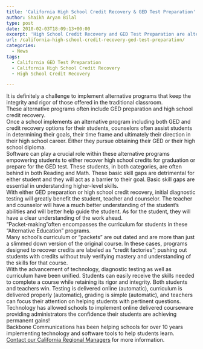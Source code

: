 ```yaml
---
title: 'California High School Credit Recovery & GED Test Preparation'
author: Shaikh Aryan Bilal
type: post
date: 2010-02-03T18:09:13+00:00
excerpt: 'High School Credit Recovery and GED Test Preparation are alternative programs schools create to help their struggling students earn either a high school diploma or help them obtain their GED.  Technology and software have the abilities to make these complex and tedious programs successful for both administrators and the students.'
url: /california-high-school-credit-recovery-ged-test-preparation/
categories:
  - News
tags:
  - California GED Test Preparation
  - California High School Credit Recovery
  - High School Credit Recovery

---
```

It is definitely a challenge to implement alternative programs that keep the integrity and rigor of those offered in the traditional classroom.  
These alternative programs often include GED preparation and high school credit recovery.  
Once a school implements an alternative program including both GED and credit recovery options for their students, counselors often assist students in determining their goals, their time frame and ultimately their direction in their high school career. Either they pursue obtaining their GED or their high school diploma.  
Software can play a crucial role within these alternative programs empowering students to either recover high school credits for graduation or prepare for the GED test. These students, in both categories, are often behind in both Reading and Math. These basic skill gaps are detrimental for either student and they will act as a barrier to their goal. Basic skill gaps are essential in understanding higher-level skills.  
With either GED preparation or high school credit recovery, initial diagnostic testing will greatly benefit the student, teacher and counselor. The teacher and counselor will have a much better understanding of the student&#8217;s abilities and will better help guide the student. As for the student, they will have a clear understanding of the work ahead.  
&#8220;Packet-making&#8221;often encompasses the curriculum for students in these &#8220;Alternative Education&#8221; programs.  
Many school&#8217;s curriculum or &#8220;packets&#8221; are out dated and are more than just a slimmed down version of the original course. In these cases, programs designed to recover credits are labeled as &#8220;credit factories&#8221;; pushing out students with credits without truly verifying mastery and understanding of the skills for that course.  
With the advancement of technology, diagnostic testing as well as curriculum have been unified. Students can easily receive the skills needed to complete a course while retaining its rigor and integrity. Both students and teachers win. Testing is delivered online (automatic), curriculum is delivered properly (automatic), grading is simple (automatic), and teachers can focus their attention on helping students with pertinent questions.  
Technology has allowed schools to implement online delivered courseware providing administrators the confidence their students are achieving permanent gains!  
Backbone Communications has been helping schools for over 10 years implementing technology and software tools to help students learn.  
<a href="http://www.backbonecommunications.com/about-us/#brainard" target="_self" rel="noopener">Contact our California Regional Managers</a> for more information.